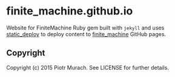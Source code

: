 finite_machine.github.io
=============

Website for FiniteMachine Ruby gem built with `jekyll` and uses [static_deploy](https://github.com/piotrmurach/static_deploy) to deploy content to [finite_machine](https://github.com/piotrmurach/tty) GitHub pages.

## Copyright

Copyright (c) 2015 Piotr Murach. See LICENSE for further details.
